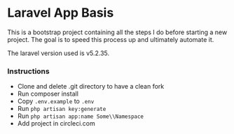 # Laravel App Basis

This is a bootstrap project containing all the steps I do before starting a new project. 
The goal is to speed this process up and ultimately automate it.

The laravel version used is v5.2.35.

### Instructions

- Clone and delete .git directory to have a clean fork
- Run composer install
- Copy `.env.example` to `.env`
- Run `php artisan key:generate`
- Run `php artisan app:name Some\\Namespace`
- Add project in circleci.com
